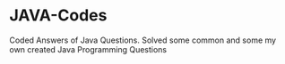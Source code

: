 # JAVA-Codes
Coded Answers of Java Questions.
Solved some common and some my own created Java Programming Questions
